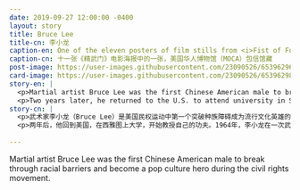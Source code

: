 ```yaml
---
date: 2019-09-27 12:00:00 -0400
layout: story
title: Bruce Lee
title-cn: 李小龙
caption-en: One of the eleven posters of film stills from <i>Fist of Fury</i>, Museum of Chinese in America (MOCA) Emile Bocian Collections
caption-cn: 十一张《精武门》电影海报中的一张，美国华人博物馆（MOCA）包信馆藏
post-image: https://user-images.githubusercontent.com/23090526/65396296-00729e80-dd73-11e9-917c-31bd7f88ea8d.jpg
card-image: https://user-images.githubusercontent.com/23090526/65396298-010b3500-dd73-11e9-8623-8eadf57d6dc4.jpg
story-en: |
  <p>Martial artist Bruce Lee was the first Chinese American male to break through racial barriers and become a pop culture hero during the civil rights movement. He was born in San Francisco’s Chinatown in 1940 to Cantonese opera star Lee Hoi-chuen. He grew up in Hong Kong watching and acting films. When he was sixteen, he began seriously training in kung fu with famed master Yip Man.</p>
  <p>Two years later, he returned to the U.S. to attend university in Seattle and began teaching his own style of kung fu. After being scouted at a martial arts exhibition in 1964, Lee began acting again in Hollywood films. But it wasn’t until he moved back to Hong Kong, disappointed by the supporting roles and pushback against his ideas he was receiving in Hollywood that he catapulted into stardom. After three successful films, in 1973, he appeared as the lead in <i>Enter the Dragon</i>, the first film produced jointly by a Chinese and American studio. Tragically, Lee died under mysterious circumstances only six days before its release. But <i>Enter the Dragon</i> cemented his status as a martial arts legend, his pop culture persona countered prevailing stereotypes of the emasculated Asian male, and his films both popularized and radically changed martial arts and martial arts films in the U.S., Hong Kong, and beyond.</p>
story-cn: |
  <p>武术家李小龙（Bruce Lee）是美国民权运动中第一个突破种族障碍成为流行文化英雄的华裔男性。1940年，他出生于旧金山唐人街，父亲是粤剧明星李海泉（Lee Hoi-chuen）。李小龙在香港长大，喜欢看电影和表演电影。16岁那年，他开始认真地向著名的叶问大师学习功夫。</p>
  <p>两年后，他回到美国，在西雅图上大学，开始教授自己的功夫。1964年，李小龙在一次武术展览中被发现，之后开始在好莱坞电影中表演。对电影中的配角感到失望，并对自己在好莱坞接受到的观念产生抵触，直到他搬回香港，他才一跃成为明星。1973年，在三部成功的电影之后，他主演了第一部中美合拍的电影《龙争虎斗》（<i>Enter the Dragon</i>）。不幸的是，就在影片上映的前六天，李小龙神秘死亡。但《龙争虎斗》巩固了他作为武术传奇人物的地位，他的流行文化形象打破了人们对亚洲男性软弱无力的刻板印象，他的电影在美国、香港以及其他地区流行，并彻底改变了武术和武术电影。</p>
  
---
```

Martial artist Bruce Lee was the first Chinese American male to break through racial barriers and become a pop culture hero during the civil rights movement.
